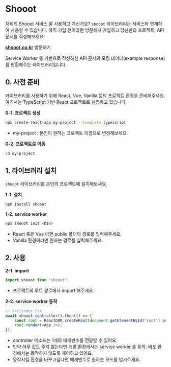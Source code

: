 # Shooot

저희의 Shooot 서비스 잘 사용하고 계신가요? `shooot` 라이브러리는 서비스와 연계하여 사용할 수 있습니다. 아직 가입 전이라면 방문해서 가입하고 당신만의 프로젝트, API 문서를 작성해보세요!

**[shooot.co.kr](https://shooot.co.kr)** 방문하기

Service Worker 를 기반으로 작성하신 API 문서의 모킹 데이터(example response)를 반환해주는 라이브러리입니다.

## 0. 사전 준비

라이브러리를 사용하기 위해 React, Vue, Vanilla 등의 프로젝트 환경을 준비해주세요.<br />
여기서는 TypeScript 기반 React 프로젝트로 설명하고 있습니다.

**0-1. 프로젝트 생성**

```bash
npx create-react-app my-project --template typescript
```

-   my-project : 본인이 원하는 프로젝트 이름으로 변경해보세요.

**0-2. 프로젝트로 이동**

```bash
cd my-project
```

## 1. 라이브러리 설치

`shooot` 라이브러리를 본인의 프로젝트에 설치해보세요.

**1-1. 설치**

```bash
npm install shooot
```

**1-2. service worker**

```bash
npx shooot init <DIR>
```

-   React 혹은 Vue 라면 public 폴더의 경로를 입력해주세요.
-   Vanilla 환경이라면 원하는 경로를 입력해주세요.

## 2. 사용

**2-1. import**

```typescript
import shooot from "shooot";
```

-   프로젝트의 루트 경로에서 import 해주세요.

**2-2. service worker 동작**

```typescript
// src/index.tsx
await shooot.controller().then(() => {
    const root = ReactDOM.createRoot(document.getElementById("root") as HTMLElement);
    root.render(<App />);
});
```

-   controller 메소드는 1개의 매개변수를 전달할 수 있어요.
-   만약 아무 값도 주지 않는다면 개발 환경에서는 service worker 를 동작, 배포 환경에서는 동작하지 않도록 제어하고 있어요.
-   동작시킬 환경을 바꾸고싶다면 매개변수로 원하는 모드를 넘겨주세요.
